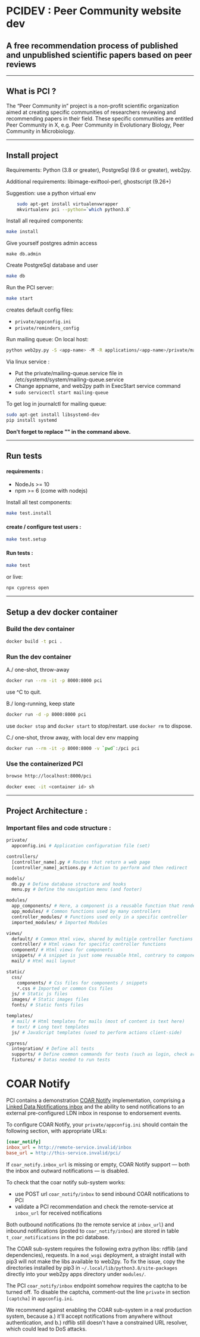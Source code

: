 # PCIDEV : Peer Community website dev

## A free recommendation process of published and unpublished scientific papers based on peer reviews

---

## What is PCI ?

The “Peer Community in” project is a non-profit scientific organization aimed at creating specific communities of researchers reviewing and recommending papers in their field. These specific communities are entitled Peer Community in X, e.g. Peer Community in Evolutionary Biology, Peer Community in Microbiology.

---

## Install project

Requirements: Python (3.8 or greater), PostgreSql (9.6 or greater), web2py.

Additional requirements: libimage-exiftool-perl, ghostscript (9.26+)

Suggestion: use a python virtual env

```bash
	sudo apt-get install virtualenvwrapper
	mkvirtualenv pci --python=`which python3.8`

```

Install all required components:

```bash
make install
```

Give yourself postgres admin access
```
make db.admin
```

Create PostgreSql database and user
```bash
make db
```

Run the PCI server:

```bash
make start
```
creates default config files:
- `private/appconfig.ini`
- `private/reminders_config`

Run mailing queue:
On local host:
```bash
python web2py.py -S <app-name> -M -R applications/<app-name>/private/mail_queue.py
```

Via linux service : 
- Put the private/mailing-queue.service file in /etc/systemd/system/mailing-queue.service
- Change appname, and web2py path in ExecStart service command
- ```sudo servicectl start mailing-queue```

To get log in journalctl for mailing queue:
```bash
sudo apt-get install libsystemd-dev
pip install systemd 
```

**Don't forget to replace "<app-name>" in the command above.**

---

## Run tests

#### requirements :

- NodeJs >= 10
- npm >= 6 (come with nodejs)

Install all test components:

```bash
make test.install
```

#### create / configure test users :

```bash
make test.setup
```

#### Run tests :

```bash
make test
```

or live:
```bash
npx cypress open
```

---

## Setup a dev docker container

### Build the dev container

```bash
docker build -t pci .
```

### Run the dev container

A./ one-shot, throw-away

```bash
docker run --rm -it -p 8000:8000 pci
```

use ^C to quit.


B./ long-running, keep state

```bash
docker run -d -p 8000:8000 pci
```

use `docker stop` and `docker start` to stop/restart.
use `docker rm` to dispose.


C./ one-shot, throw away, with local dev env mapping

```bash
docker run --rm -it -p 8000:8000 -v `pwd`:/pci pci
```

### Use the containerized PCI

```bash
browse http://localhost:8000/pci
```

```bash
docker exec -it <container id> sh
```

---

## Project Architecture :

### Important files and code structure :

```bash
private/
  appconfig.ini # Application configuration file (set)

controllers/
  [controller_name].py # Routes that return a web page
  [controller_name]_actions.py # Action to perform and then redirect

models/
  db.py # Define database structure and hooks
  menu.py # Define the navigation menu (and footer)

modules/
  app_components/ # Here, a component is a reusable function that render Html (most of components have a related html view file)
  app_modules/ # Common functions used by many controllers
  controller_modules/ # Functions used only in a specific controller
  imported_modules/ # Imported Modules

views/
  default/ # Common Html view, shared by multiple controller functions
  controller/ # Html views for specific controller functions
  component/ # Html views for components
  snippets/ # A snippet is just some reusable html, contrary to components no module function is needed to be run
  mail/ # Html mail layout

static/
  css/
    components/ # Css files for components / snippets
    *.css # Imported or common Css files
  js/ # Static js files
  images/ # Static images files
  fonts/ # Static fonts files

templates/
  # mail/ # Html templates for mails (most of content is text here)
  # text/ # Long text templates
  js/ # JavaScript templates (used to perform actions client-side)

cypress/
  integration/ # Define all tests
  supports/ # Define common commands for tests (such as login, check article status...)
  fixtures/ # Datas needed to run tests
```


# COAR Notify

PCI contains a demonstration [COAR Notify](https://notify.coar-repositories.org/) implementation, comprising a [Linked
Data Notifications inbox](https://www.w3.org/TR/ldn/#receiver) and the ability to send notifications to an external
pre-configured LDN inbox in response to endorsement events.

To configure COAR Notify, your `private/appconfig.ini` should contain the following section, with appropriate URLs:

```ini
[coar_notify]
inbox_url = http://remote-service.invalid/inbox
base_url = http://this-service.invalid/pci/
```

If `coar_notify.inbox_url` is missing or empty, COAR Notify support — both the inbox and outward notifications — is
disabled.

To check that the coar notify sub-system works:
- use POST url `coar_notify/inbox` to send inbound COAR notifications to PCI
- validate a PCI recommendation and check the remote-service at `inbox_url` for received notifications

Both outbound notifications (to the remote service at `inbox_url`)
and inbound notifications (posted to `coar_notify/inbox`)
are stored in table `t_coar_notifications` in the pci database.

The COAR sub-system requires the following extra python libs: rdflib (and dependencies), requests.
In a `mod_wsgi` deployment, a straight install with pip3 will not make the libs available to web2py.
To fix the issue, copy the directories installed by pip3 in `~/.local/lib/python3.8/site-packages`
directly into your web2py apps directory under `modules/`.

The PCI `coar_notify/inbox` endpoint somehow requires the captcha to be turned off.  To disable
the captcha, comment-out the line `private` in section `[captcha]` in `appconfig.ini`.

We recommend against enabling the COAR sub-system in a real production system, because
a.) it'll accept notifications from anywhere without authentication, and
b.) rdflib still doesn't have a constrained URL resolver, which could lead to DoS attacks.
